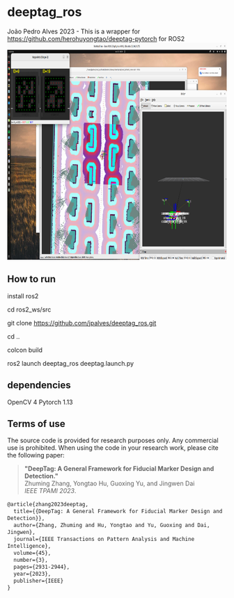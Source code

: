 # deeptag_ros
João Pedro Alves 2023 - This is a wrapper for https://github.com/herohuyongtao/deeptag-pytorch for ROS2
<img src="image/image.png" alt="" height="500" width="800" />
## How to run
install ros2

cd ros2_ws/src

git clone https://github.com/jpalves/deeptag_ros.git

cd ..

colcon build

ros2 launch deeptag_ros deeptag.launch.py 

## dependencies
OpenCV 4
Pytorch 1.13


## Terms of use
The source code is provided for research purposes only. Any commercial use is prohibited. When using the code in your research work, please cite the following paper:
> **"DeepTag: A General Framework for Fiducial Marker Design and Detection."**  
> Zhuming Zhang, Yongtao Hu, Guoxing Yu, and Jingwen Dai  
> *IEEE TPAMI 2023*.
```
@article{zhang2023deeptag,
  title={{DeepTag: A General Framework for Fiducial Marker Design and Detection}},
  author={Zhang, Zhuming and Hu, Yongtao and Yu, Guoxing and Dai, Jingwen},
  journal={IEEE Transactions on Pattern Analysis and Machine Intelligence},
  volume={45},
  number={3},
  pages={2931-2944},
  year={2023},
  publisher={IEEE}
}
``` 
